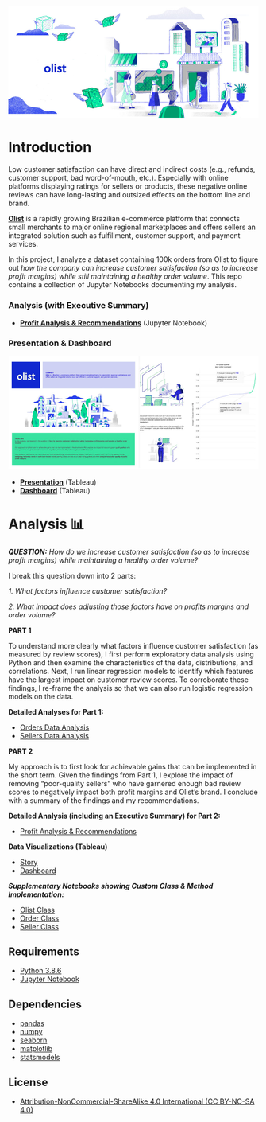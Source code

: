 ![cover_image](./images/olist_dream_money_1000x445.jpg)

# Introduction
Low customer satisfaction can have direct and indirect costs (e.g., refunds, customer support, bad word-of-mouth, etc.). Especially with online platforms displaying ratings for sellers or products, these negative online reviews can have long-lasting and outsized effects on the bottom line and brand. 

**[Olist](https://olist.com/pt-br/)** is a rapidly growing Brazilian e-commerce platform that connects small merchants to major online regional marketplaces and offers sellers an integrated solution such as fulfillment, customer support, and payment services. 

In this project, I analyze a dataset containing 100k orders from Olist to figure out *how the company can increase customer satisfaction (so as to increase profit margins) while still maintaining a healthy order volume*. This repo contains a collection of Jupyter Notebooks documenting my analysis. 

### **Analysis (with Executive Summary)**
- [**Profit Analysis & Recommendations**](https://nbviewer.org/github/phlln/olist-analysis/blob/main/notebooks/Profit%20Analysis%20%26%20Recommendations.ipynb?flush_cache=True) (Jupyter Notebook)


### **Presentation & Dashboard**
![olist_presentation_preview](./images/olist_presentation_preview_cost_curve.jpg)

- [**Presentation**](https://public.tableau.com/app/profile/phil.lin/viz/OlistPoor-performingSellersSTORY/Poor-performersOutsizedImpact) (Tableau)
- [**Dashboard**](https://public.tableau.com/app/profile/phil.lin/viz/OlistPoor-performingSellersDASHBOARD/InteractiveDash) (Tableau)




# Analysis 📊 

***QUESTION:*** *How do we increase customer satisfaction (so as to increase profit margins) while maintaining a healthy order volume?*

I break this question down into 2 parts:

*1. What factors influence customer satisfaction?*

*2. What impact does adjusting those factors have on profits margins and order volume?*


**PART 1**

To understand more clearly what factors influence customer satisfaction (as measured by review scores), I first perform exploratory data analysis using Python and then examine the characteristics of the data, distributions, and correlations. Next, I run linear regression models to identify which features have the largest impact on customer review scores. To corroborate these findings, I re-frame the analysis so that we can also run logistic regression models on the data.

**Detailed Analyses for Part 1:**
- [Orders Data Analysis](https://github.com/phlln/olist-analysis/blob/main/notebooks/Orders%20Data%20Analysis.ipynb)
- [Sellers Data Analysis](https://github.com/phlln/olist-analysis/blob/main/notebooks/Sellers%20Data%20Analysis.ipynb)

**PART 2**

My approach is to first look for achievable gains that can be implemented in the short term. Given the findings from Part 1, I  explore the impact of removing “poor-quality sellers” who have garnered enough bad review scores to negatively impact both profit margins and Olist’s brand. I conclude with a summary of the findings and my recommendations.

**Detailed Analysis (including an Executive Summary) for Part 2:**

- [Profit Analysis & Recommendations](https://github.com/phlln/olist-analysis/blob/main/notebooks/Profit%20Analysis%20%26%20Recommendations.ipynb)

**Data Visualizations (Tableau)**
- [Story](https://public.tableau.com/app/profile/phil.lin/viz/OlistPoor-performingSellersSTORY/Poor-performersOutsizedImpact)
- [Dashboard](https://public.tableau.com/app/profile/phil.lin/viz/OlistPoor-performingSellersDASHBOARD/InteractiveDash)

***Supplementary Notebooks showing Custom Class & Method Implementation:***
- [Olist Class](https://github.com/phlln/olist-analysis/blob/main/notebooks/Olist%20Class%20-%20Method%20Implementation.ipynb)
- [Order Class](https://github.com/phlln/olist-analysis/blob/main/notebooks/Order%20Class%20-%20Method%20Implementation.ipynb)
- [Seller Class](https://github.com/phlln/olist-analysis/blob/main/notebooks/Seller%20Class%20-%20Method%20Implementation.ipynb)

## Requirements
- [Python 3.8.6](https://www.python.org/downloads/release/python-386/)
- [Jupyter Notebook](http://jupyter.org/)

## Dependencies
- [pandas](https://pandas.pydata.org/)
- [numpy](http://www.numpy.org/)
- [seaborn](https://seaborn.pydata.org/) 
- [matplotlib](https://matplotlib.org/)
- [statsmodels](https://www.statsmodels.org/)

## License
- [Attribution-NonCommercial-ShareAlike 4.0 International (CC BY-NC-SA 4.0)](https://creativecommons.org/licenses/by-nc-sa/4.0/)
